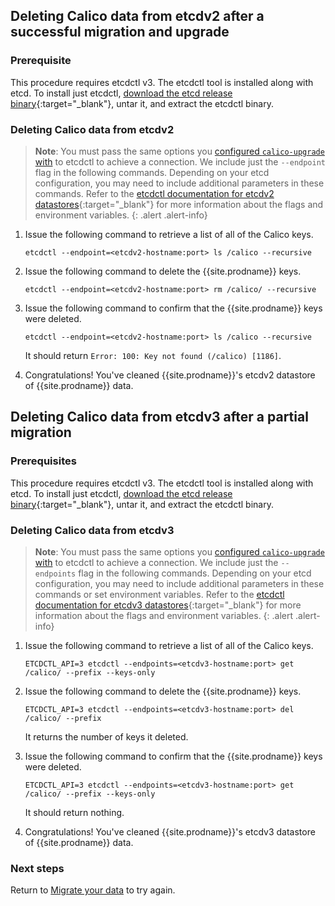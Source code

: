 ## Deleting Calico data from etcdv2 after a successful migration and upgrade

### Prerequisite

This procedure requires etcdctl v3. The etcdctl tool is installed along with etcd. To install just etcdctl, [download the etcd release binary](https://github.com/coreos/etcd/releases){:target="_blank"}, untar it, and extract the etcdctl binary.
  
### Deleting Calico data from etcdv2

> **Note**: You must pass the same options you 
> [configured `calico-upgrade` with](./setup#configuring-calico-upgrade-to-connect-to-the-etcdv2-datastore) 
> to etcdctl to achieve a connection. We include just the `--endpoint` flag in the
> following commands. Depending on your etcd configuration, you may need to include
> additional parameters in these commands. Refer to the 
> [etcdctl documentation for etcdv2 datastores](https://github.com/coreos/etcd/blob/master/etcdctl/READMEv2.md){:target="_blank"}
> for more information about the flags and environment variables.
{: .alert .alert-info}

1. Issue the following command to retrieve a list of all of the Calico keys.
   
   ```
   etcdctl --endpoint=<etcdv2-hostname:port> ls /calico --recursive
   ```
   
1. Issue the following command to delete the {{site.prodname}} keys.
   
   ```
   etcdctl --endpoint=<etcdv2-hostname:port> rm /calico/ --recursive 
   ```
   
1. Issue the following command to confirm that the {{site.prodname}} keys were deleted.
   
   ```
   etcdctl --endpoint=<etcdv2-hostname:port> ls /calico --recursive
   ```
   
   It should return `Error: 100: Key not found (/calico) [1186]`.
   
1. Congratulations! You've cleaned {{site.prodname}}'s etcdv2 datastore of {{site.prodname}}
   data. 

## Deleting Calico data from etcdv3 after a partial migration

### Prerequisites

This procedure requires etcdctl v3. The etcdctl tool is installed along with etcd. To install just etcdctl, [download the etcd release binary](https://github.com/coreos/etcd/releases){:target="_blank"}, untar it, and extract the etcdctl binary.

### Deleting Calico data from etcdv3

> **Note**: You must pass the same options you 
> [configured `calico-upgrade` with](./setup#configuring-calico-upgrade-to-connect-to-the-etcdv3-cluster) 
> to etcdctl to achieve a connection. We include just the `--endpoints` flag in the
> following commands. Depending on your etcd configuration, you may need to include
> additional parameters in these commands or set environment variables. Refer to the 
> [etcdctl documentation for etcdv3 datastores](https://github.com/coreos/etcd/blob/master/etcdctl/README.md){:target="_blank"} 
> for more information about the flags and environment variables.
{: .alert .alert-info}

1. Issue the following command to retrieve a list of all of the Calico keys.
   
   ```
   ETCDCTL_API=3 etcdctl --endpoints=<etcdv3-hostname:port> get /calico/ --prefix --keys-only
   ```
   
1. Issue the following command to delete the {{site.prodname}} keys.
   
   ```
   ETCDCTL_API=3 etcdctl --endpoints=<etcdv3-hostname:port> del /calico/ --prefix 
   ```
   
   It returns the number of keys it deleted.
   
1. Issue the following command to confirm that the {{site.prodname}} keys were deleted.
   
   ```
   ETCDCTL_API=3 etcdctl --endpoints=<etcdv3-hostname:port> get /calico/ --prefix --keys-only
   ```
   
   It should return nothing.
   
1. Congratulations! You've cleaned {{site.prodname}}'s etcdv3 datastore of {{site.prodname}}
   data. 
   
### Next steps

Return to [Migrate your data](./migrate)
to try again.
